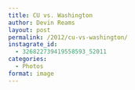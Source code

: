 ```yaml
---
title: CU vs. Washington
author: Devin Reams
layout: post
permalink: /2012/cu-vs-washington/
instagrate_id:
  - 326822739419558593_52011
categories:
  - Photos
format: image
---
```

<!-- This post is created by Instagrate to WordPress, a WordPress Plugin by polevaultweb.com - http://www.polevaultweb.com/plugins/instagrate-to-wordpress/ -->